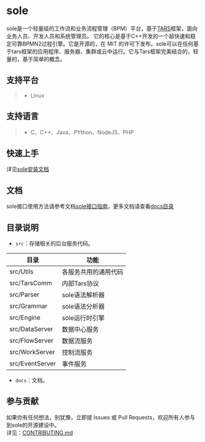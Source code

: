 # sole
sole是一个轻量级的工作流和业务流程管理（BPM）平台，基于[TARS](https://github.com/TarsCloud/Tars)框架，面向业务人员、开发人员和系统管理员。 它的核心是基于C++开发的一个超快速和稳定可靠BPMN2过程引擎。它是开源的，在 MIT 的许可下发布。sole可以在任何基于tars框架的应用程序、服务器、集群或云中运行。它与Tars框架完美结合的，轻量的，基于简单的概念。

## 支持平台

> * Linux

## 支持语言

> * C、C++、Java、PYthon、NodeJS、PHP

## 快速上手

详见[sole安装文档](docs/install.md)

## 文档

sole接口使用方法请参考文档[sole接口指南](docs/proxy_api_guide.md)，更多文档请查看[docs目录](docs/README.md)

## 目录说明

* ```src```：存储相关的后台服务代码。

目录 |功能
------------------|----------------
src/Utils         |各服务共用的通用代码
src/TarsComm      |内部Tars协议
src/Parser        |sole语法解析器
src/Grammar       |sole语法分析器
src/Engine        |sole运行时引擎
src/DataServer    |数据中心服务
src/FlowServer    |数据流服务
src/WorkServer    |控制流服务
src/EventServer   |事件服务

* ```docs```：文档。

## 参与贡献

如果你有任何想法，别犹豫，立即提 Issues 或 Pull Requests，欢迎所有人参与到sole的开源建设中。<br>详见：[CONTRIBUTING.md](./CONTRIBUTING.md)

